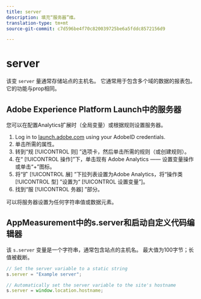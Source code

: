```yaml
---
title: server
description: 填充“服务器”维。
translation-type: tm+mt
source-git-commit: c7d596be4f70c820039725be6a5fddc8572156d9

---
```



# server

该变 `server` 量通常存储站点的主机名。 它通常用于包含多个域的数据的报表包。 它的功能与prop相同。

## Adobe Experience Platform Launch中的服务器

您可以在配置Analytics扩展时（全局变量）或根据规则设置服务器。

1. Log in to [launch.adobe.com](https://launch.adobe.com) using your AdobeID credentials.
2. 单击所需的属性。
3. 转到“规 [!UICONTROL 则] ”选项卡，然后单击所需的规则（或创建规则）。
4. 在“ [!UICONTROL 操作]”下，单击现有  Adobe Analytics —— 设置变量操作或单击“+”图标。
5. 将“扩 [!UICONTROL 展] ”下拉列表设置为Adobe Analytics，将“操作类 [!UICONTROL 型] ”设置为“ [!UICONTROL 设置变量”]。
6. 找到“服 [!UICONTROL 务器] ”部分。

可以将服务器设置为任何字符串值或数据元素。

## AppMeasurement中的s.server和启动自定义代码编辑器

该 `s.server` 变量是一个字符串，通常包含站点的主机名。 最大值为100字节；长值被截断。

```js
// Set the server variable to a static string
s.server = "Example server";

// Automatically set the server variable to the site's hostname
s.server = window.location.hostname;
```
